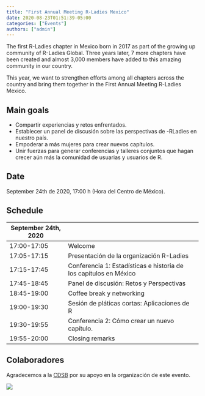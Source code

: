 ```yaml
---
title: "First Annual Meeting R-Ladies Mexico"
date: 2020-08-23T01:51:39-05:00
categories: ["Events"]
authors: ["admin"]
---
```


The first R-Ladies chapter in Mexico born in 2017 as part of the growing up community of R-Ladies Global. Three years later, 7 more chapters have been created and almost 3,000 members have added to this amazing community in our country. 

This year, we want to strengthen efforts among all chapters across the country and bring them together in the First Annual Meeting R-Ladies Mexico.

## Main goals

- Compartir experiencias y retos enfrentados.
- Establecer un panel de discusión sobre las perspectivas de -RLadies en nuestro país.
- Empoderar a más mujeres para crear nuevos capítulos.
- Unir fuerzas para generar conferencias y talleres conjuntos que hagan crecer aún más la comunidad de usuarias y usuarios de R.

## Date

September 24th de 2020, 17:00 h (Hora del Centro de México).

## Schedule

| **September 24th, 2020**  |      |      |
| ------------------ | ---------------------------------- | ----------------------------- |
| 17:00-17:05 | Welcome | |
| 17:05-17:15 | Presentación de la organización R-Ladies |  |
| 17:15-17:45 | Conferencia 1: Estadísticas e historia de los capítulos en México |  |
| 17:45-18:45 | Panel de discusión: Retos y Perspectivas |  |
| 18:45-19:00 | Coffee break y networking |  |
| 19:00-19:30 | Sesión de pláticas cortas: Aplicaciones de R |  |
| 19:30-19:55 | Conferencia 2: Cómo crear un nuevo capítulo. |  |
| 19:55-20:00 | Closing remarks |  |

## Colaboradores

Agradecemos a la [CDSB](comunidadbioinfo.github.io) por su apoyo en la organización de este evento.


[<img src="https://github.com/ComunidadBioInfo/cdsbsource/blob/master/assets/images/logo.png?raw=true" />](http://comunidadbioinfo.github.io/)
